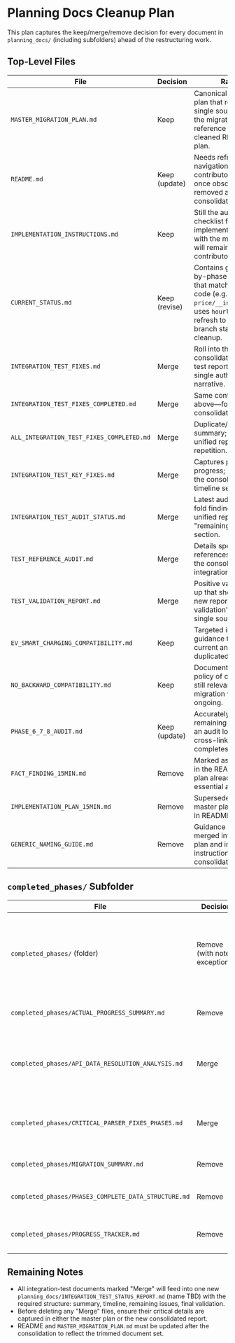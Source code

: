 # Planning Docs Cleanup Plan

This plan captures the keep/merge/remove decision for every document in `planning_docs/` (including subfolders) ahead of the restructuring work.

## Top-Level Files

| File | Decision | Rationale |
|------|----------|-----------|
| `MASTER_MIGRATION_PLAN.md` | Keep | Canonical end-to-end plan that remains the single source of truth for the migration. Will reference it from the cleaned README/master plan. |
| `README.md` | Keep (update) | Needs refreshed navigation and contributor guidance once obsolete docs are removed and reports are consolidated. |
| `IMPLEMENTATION_INSTRUCTIONS.md` | Keep | Still the authoritative checklist for phased implementation; aligns with the master plan and will remain useful to contributors. |
| `CURRENT_STATUS.md` | Keep (revise) | Contains granular phase-by-phase reality checks that match unresolved code (e.g., `price/__init__.py` still uses `hourly_*`). Needs a refresh to reflect current branch status after cleanup. |
| `INTEGRATION_TEST_FIXES.md` | Merge | Roll into the new consolidated integration-test report so there is a single authoritative narrative. |
| `INTEGRATION_TEST_FIXES_COMPLETED.md` | Merge | Same content family as above—fold into the consolidated report. |
| `ALL_INTEGRATION_TEST_FIXES_COMPLETED.md` | Merge | Duplicate/complementary summary; merge into the unified report to avoid repetition. |
| `INTEGRATION_TEST_KEY_FIXES.md` | Merge | Captures partial progress; incorporate into the consolidated report timeline section. |
| `INTEGRATION_TEST_AUDIT_STATUS.md` | Merge | Latest audit snapshot; fold findings into the unified report’s "remaining issues" section. |
| `TEST_REFERENCE_AUDIT.md` | Merge | Details specific broken references that belong in the consolidated integration-test report. |
| `TEST_VALIDATION_REPORT.md` | Merge | Positive validation write-up that should live in the new report’s "final validation" section for a single source of truth. |
| `EV_SMART_CHARGING_COMPATIBILITY.md` | Keep | Targeted integration guidance that is still current and not duplicated elsewhere. |
| `NO_BACKWARD_COMPATIBILITY.md` | Keep | Documents the enforced policy of clean renames; still relevant while migration work is ongoing. |
| `PHASE_6_7_8_AUDIT.md` | Keep (update) | Accurately highlights remaining work—keep as an audit log but refresh cross-links once cleanup completes. |
| `FACT_FINDING_15MIN.md` | Remove | Marked as consolidated in the README; master plan already embeds the essential analysis. |
| `IMPLEMENTATION_PLAN_15MIN.md` | Remove | Superseded by the master plan; referenced in README as obsolete. |
| `GENERIC_NAMING_GUIDE.md` | Remove | Guidance has been merged into the master plan and implementation instructions; flagged as consolidated in README. |

## `completed_phases/` Subfolder

| File | Decision | Rationale |
|------|----------|-----------|
| `completed_phases/` (folder) | Remove (with noted exceptions) | Folder consists of interim status snapshots that are superseded by `CURRENT_STATUS.md` and the master plan. Individual files below cover the lone pieces that might be preserved elsewhere. |
| `completed_phases/ACTUAL_PROGRESS_SUMMARY.md` | Remove | Outdated (claims progress only through Phase 5) and conflicts with newer audits. |
| `completed_phases/API_DATA_RESOLUTION_ANALYSIS.md` | Merge | Contains valuable API research; plan to roll the insights into the "Impact Analysis" section of the master plan before deleting the standalone file. |
| `completed_phases/CRITICAL_PARSER_FIXES_PHASE5.md` | Merge | Detail already referenced in integration documentation; migrate key notes into the consolidated integration-test report timeline. |
| `completed_phases/MIGRATION_SUMMARY.md` | Remove | Redundant with `MASTER_MIGRATION_PLAN.md` executive summary. |
| `completed_phases/PHASE3_COMPLETE_DATA_STRUCTURE.md` | Remove | Snapshot of completed work; master plan now tracks the same deliverables. |
| `completed_phases/PROGRESS_TRACKER.md` | Remove | Duplicates the master plan’s checklist; also contradicts current progress metrics. |

## Remaining Notes

- All integration-test documents marked "Merge" will feed into one new `planning_docs/INTEGRATION_TEST_STATUS_REPORT.md` (name TBD) with the required structure: summary, timeline, remaining issues, final validation.
- Before deleting any "Merge" files, ensure their critical details are captured in either the master plan or the new consolidated report.
- README and `MASTER_MIGRATION_PLAN.md` must be updated after the consolidation to reflect the trimmed document set.
